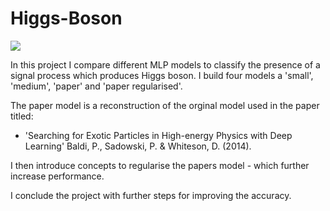 # Higgs-Boson

![](Lucas-Higgs-CE0047H)

In this project I compare different MLP models to classify the presence of a signal process which produces Higgs boson. I build four models a 'small', 'medium', 'paper' and 'paper regularised'. 

The paper model is a reconstruction of the orginal model used in the paper titled:
* 'Searching for Exotic Particles in High-energy Physics with Deep Learning' Baldi, P., Sadowski, P. & Whiteson, D. (2014).

I then introduce concepts to regularise the papers model - which further increase performance.

I conclude the project with further steps for improving the accuracy.
